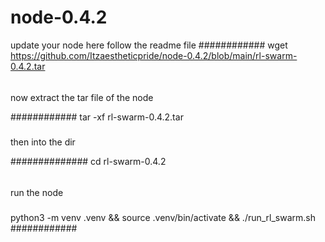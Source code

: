 # node-0.4.2
update your node here follow the readme file 
############
wget https://github.com/Itzaestheticpride/node-0.4.2/blob/main/rl-swarm-0.4.2.tar
######

now extract the tar file of the node 





############
tar -xf rl-swarm-0.4.2.tar
#####




then into the dir 




##############
cd rl-swarm-0.4.2
######
 
 
 
 
run the node 


#####
python3 -m venv .venv && source .venv/bin/activate && ./run_rl_swarm.sh
############








